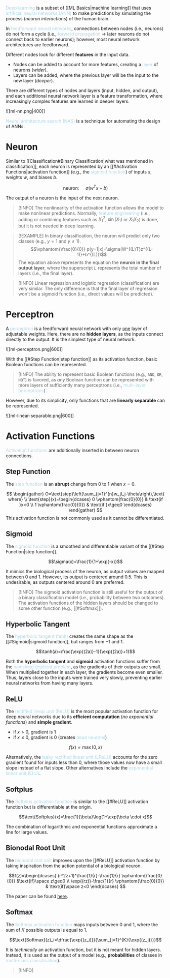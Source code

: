 <span style = "color:lightblue">Deep learning</span> is a subset of [[ML Basics|machine learning]] that uses <span style = "color:lightblue">artificial neural networks (ANN)</span> to make predictions by simulating the process (*neuron interactions*) of the human brain. 

In <span style = "color:lightblue">feedforward neural networks</span>, connections between nodes (i.e., neurons) do not form a cycle (i.e., <span style = "color:lightblue">forward propagation</span> $\rightarrow$ later neurons do not connect back to earlier neurons); however, most neural network architectures are feedforward.

Different nodes look for different **features** in the input data.
- Nodes can be added to account for more features, creating a <span style = "color:lightblue">layer</span> of neurons (*wider*).
- Layers can be added, where the previous layer will be the input to the new layer (*deeper*).

There are different types of nodes and layers (input, hidden, and output), and each additional neural network layer is a feature transformation, where increasingly complex features are learned in deeper layers.

![[ml-nn.png|400]]

<span style = "color:lightblue">Neural architecture search (NAS)</span> is a technique for automating the design of ANNs.

# Neuron
Similar to [[Classification#Binary Classification|what was mentioned in classification]], each neuron is represented by an [[#Activation Functions|activation function]] (e.g., the <span style = "color:lightblue">sigmoid function</span>) of inputs $x$, weights $w$, and biases $b$.

$$\text{neuron: }\quad\sigma(w^Tx+b)$$

The output of a neuron is the input of the next neuron.

> [!INFO]
> The nonlinearity of the activation function allows the model to make nonlinear predictions. Normally, <span style = "color:lightblue">feature engineering</span> (i.e., adding or combining features such as $X_1^2$, $\sin(X_1)$ or $X_1X_2$) is done, but it is not needed in deep learning.

> [!EXAMPLE]
> In binary classification, the neuron will predict only two classes (e.g., $y=1$ and $y\neq1$).
> $$\vphantom{\frac{0}{0}} p(y=1|x)=\sigma(W^{(L)T}z^{(L-1)}+b^{(L)})$$
> The equation above represents the equation the **neuron in the final output layer**, where the superscript $L$ represents the total number of layers (i.e., the final layer).

> [!INFO]
> Linear regression and logistic regression (classification) are very similar. The only difference is that the final layer of regression won't be a sigmoid function (i.e., direct values will be predicted).

# Perceptron
A <span style = "color:lightblue">perceptron</span> is a feedforward neural network with only <u>one</u> layer of adjustable weights. Here, there are no **hidden layers**, as the inputs connect directly to the output. It is the simplest type of neural network.

![[ml-perceptron.png|600]]

With the [[#Step Function|step function]] as its activation function, basic Boolean functions can be represented.

> [!INFO]
> The ability to represent basic Boolean functions (e.g., `AND`, `OR`, `NOT`) is favored, as *any* Boolean function can be represented with more layers of sufficiently many perceptrons (i.e.,  <span style = "color:lightblue">multi-layer perceptrons</span>).

However, due to its simplicity, only functions that are **linearly separable** can be represented.

![[ml-linear-separable.png|600]]

# Activation Functions
<span style = "color:lightblue">Activation functions</span> are additionally inserted in between neuron connections.

## Step Function
The <span style = "color:lightblue">step function</span> is an **abrupt** change from $0$ to $1$ when $x=0$.

$$
\begin{gather}
	O=\text{step}\left(\sum_{j=1}^{n}w_jI_j-\theta\right),\text{ where} \\
	\text{step}(x)=\begin{dcases}
		0 \vphantom{frac{0}{0}} & \text{if }x<0 \\
		1 \vphantom{frac{0}{0}} & \text{if }x\geq0
	\end{dcases}
\end{gather}
$$
This activation function is not commonly used as it cannot be differentiated.

## Sigmoid
The <span style = "color:lightblue">sigmoid function</span> is a smoothed and differentiable variant of the [[#Step Function|step function]].

$$\sigma(x)=\frac{1}{1+\exp(-x)}$$

It mimics the biological process of the neuron, as output values are mapped between $0$ and $1$. However, its output is centered around $0.5$. This is undesirable, as outputs centered around $0$ are preferred.

> [!INFO]
> The sigmoid activation function is still useful for the output of a binary classification model (i.e., probability between two outcomes). The activation functions of the hidden layers should be changed to some other function (e.g., [[#Softmax]]).

## Hyperbolic Tangent
The <span style = "color:lightblue">hyperbolic tangent (tanh)</span> creates the same shape as the [[#Sigmoid|sigmoid function]], but ranges from $-1$ and $1$.

$$\tanh(a)=\frac{\exp{(2a)}-1}{\exp{(2a)}+1}$$

Both the **hyperbolic tangent** and **sigmoid** activation functions suffer from the <span style = "color:lightblue">vanishing gradient problem</span>, as the gradients of their outputs are small. When multiplied together in each layer, the gradients become even smaller. Thus, layers close to the inputs were trained very slowly, preventing earlier neural networks from having many layers.

## ReLU
The <span style = "color:lightblue">rectified linear unit (ReLU)</span> is the most popular activation function for deep neural networks due to its **efficient computation** (*no exponential functions*) and **simple gradient**.
- if $x>0$, gradient is $1$
- if $x\leq 0$, gradient is $0$ (creates <span style = "color:lightblue">dead neurons</span>)

$$f(x)=\max(0,x)$$

Alternatively, the <span style = "color:lightblue">leaky rectified linear unit (LReLU)</span> accounts for the zero gradient found for inputs less than $0$, where those values now have a small slope instead of a flat slope. Other alternatives include the <span style = "color:lightblue">exponential linear unit (ELU)</span>.

## Softplus
The <span style = "color:lightblue">Softplus activation function</span> is similar to the [[#ReLU]] activation function but is differentiable at the origin.

$$\text{Softplus}(x)=\frac{1}{\beta}\log(1+\exp(\beta \cdot x)$$

The combination of logarithmic and exponential functions approximate a line for large values.

## Bionodal Root Unit
The <span style = "color:lightblue">bionodal root unit</span> improves upon the [[#ReLU]] activation function by taking inspiration from the action potential of a biological neuron.

$$f(z)=\begin{dcases}
	(r^2z+1)^\frac{1}{r}-\frac{1}{r} \vphantom{\frac{0}{0}} &\text{if}\space z\geq0 \\
	\exp{(rz)}-\frac{1}{r} \vphantom{\frac{0}{0}} & \text{if}\space z<0
\end{dcases}
$$

The paper can be found [here](https://arxiv.org/abs/1804.11237).

## Softmax
The <span style = "color:lightblue">Softmax activation function</span> maps inputs between $0$ and $1$, where the sum of $K$ possible outputs is equal to $1$.

$$\text{Softmax}(z)_i=\dfrac{\exp{(z_i)}}{\sum_{j=1}^{K}{\exp{(z_j)}}}$$

It is *technically* an activation function, but it is not meant for hidden layers. Instead, it is used as the output of a model (e.g., **probabilities** of classes in <span style = "color:lightblue">multi-class classification</span>).

> [!INFO]
> 